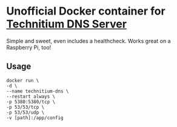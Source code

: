# Unofficial Docker container for [Technitium DNS Server](https://github.com/TechnitiumSoftware/DnsServer)

Simple and sweet, even includes a healthcheck. Works great on a Raspberry Pi, too!

## Usage

~~~
docker run \  
-d \
--name technitium-dns \
--restart always \
-p 5380:5380/tcp \
-p 53/53/tcp \
-p 53/53/udp \
-v [path]:/app/config
~~~
